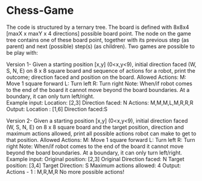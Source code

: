 # Chess-Game
The code is structured by a ternary tree. 
The board is defined with 8x8x4 [maxX x maxY x 4 directions] possible board point. 
The node on the game tree contains one of these board point, together with its previous step (as parent) and next (possible) step(s) (as children). 
Two games are possible to be play with:

Version 1- Given a starting position [x,y] (0<x,y<9), initial direction faced (W, S, N, E) on 8 x 8 square board and sequence of actions for a robot, print the outcome; direction faced and position on the board.
Allowed Actions: 
M: Move 1 square forward
L: Turn left
R: Turn right
Note: When/if robot comes to the end of the board it cannot move beyond the board boundaries. At a boundary, it can only turn left/right.  
Example input: 
Location: [2,3]
Direction faced: N
Actions: M,M,M,L,M,R,R,R
Output:
Location : [1,6]
Direction faced:S
  
Version 2- Given a starting position [x,y] (0<x,y<9), initial direction faced (W, S, N, E) on 8 x 8 square board and the target position, direction and maximum actions allowed, print all possible actions robot can make to get to that position.
Allowed Actions: 
M: Move 1 square forward
L: Turn left
R: Turn right
Note: When/if robot comes to the end of the board it cannot move beyond the board boundaries. At a boundary, it can only turn left/right.  
Example input: 
Original position: [2,3]
Original Direction faced: N
Target position: [3,4]
Target Direction: S
Maximum actions allowed: 4
Output:
Actions - 1 : M,R,M,R
No more possible actions!

